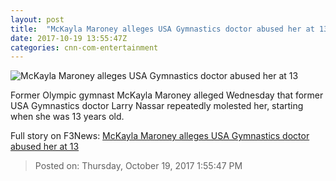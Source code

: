 ```yaml
---
layout: post
title:  "McKayla Maroney alleges USA Gymnastics doctor abused her at 13"
date: 2017-10-19 13:55:47Z
categories: cnn-com-entertainment
---
```


![McKayla Maroney alleges USA Gymnastics doctor abused her at 13](http://cdn.cnn.com/cnnnext/dam/assets/171018115130-mckayla-maroney-me-too-abuse-restricted-super-tease.jpg)

Former Olympic gymnast McKayla Maroney alleged Wednesday that former USA Gymnastics doctor Larry Nassar repeatedly molested her, starting when she was 13 years old.


Full story on F3News: [McKayla Maroney alleges USA Gymnastics doctor abused her at 13](http://www.f3nws.com/n/uarUAC)

> Posted on: Thursday, October 19, 2017 1:55:47 PM
